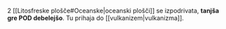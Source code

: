 2 [[Litosfreske plošče#Oceanske|oceanski plošči]] se izpodrivata, **tanjša gre POD debelejšo**. Tu prihaja do [[vulkanizem|vulkanizma]].